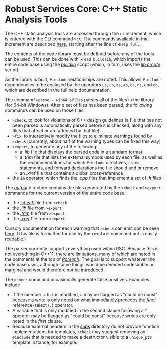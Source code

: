 # Robust Services Core: C++ Static Analysis Tools

The C++ static analysis tools are accessed through the `ct` increment,
which is entered with the CLI command `>ct`.  The commands available
in that increment are described [here](/output/help.cli.txt),
starting after the line `ct>help full`.

The contents of the code library must be defined before any of the tools
can be used. This can be done with `>read buildlib`, which imports the
entire code base using the [_buildlib_](/input/buildlib.txt) script (which,
in turn, uses the [_lib.create_](/input/lib.create.txt) script).

As the library is built, `#include` relationships are noted.  This allows
`#include` dependencies to be analyzed by the operators `us`, `ub`, `as`,
`ab`, `ca`, `ns`, and `nb`, which are described in the full help documentation.

The command `>parse - win64 $files` parses all of the files in the library
(for 64-bit Windows).  After a set of files has been parsed, the following
commands can be used on those files:

* `>check`, to look for violations of C++ design guidelines (a file that
has not been parsed is automatically parsed before it is checked, along
with any files that affect or are affected by that file)
* `>fix`, to interactively modify the files to eliminate warnings found by
`>check` (currently, about half of the warning types can be fixed this way)
* `>export`, to generate any of the following:
   * a _.lib_ file that displays the parsed code in a standard format
   * a _.trim_ file that lists the external symbols used by each file, as well
   as the recommendations for which `#include` directives, `using` statements,
   and forward declarations the file should add or remove
   * an _.xref_ file that contains a global cross-reference
* the `im` operator, which finds the _.cpp_ files that implement a set of _.h_ files

The [_output_](/output) directory contains the files generated by the `>check`
and `>export` commands for the current version of the entire code base:

* the [_.check_](/output/rsc.check.txt) file from `>check`
* the [_.lib_](/output/rsc.lib.txt) file from `>export`
* the [_.trim_](/output/rsc.trim.txt) file from `>export`
* the [_.xref_](/output/rsc.xref.txt) file from `>export`

Cursory documentation for each warning that `>check` can emit can be seen
[here](/help/cppcheck.txt).  (This file is formatted for use by the `>explain`
command but is easily readable.)

The parser currently supports everything used within RSC.  Because this is
not everything in C++11, there are limitations, many of which are noted in the
comments at the top of [_Parser.h_](/ct/Parser.h).  The goal is to support
whatever the code base uses, although some things would be deemed undesirable
or marginal and would therefore not be introduced.

The `>check` command occasionally generate false positives.  Examples include

* If the member `a.b.c` is modified, `a` may be flagged as "could be const" because
a write is only noted on what immediately precedes the _final_ reference-select (`.`)
operator.
* A variable that is only modified in the second clause following a `?` operator may
be flagged as "could be const" because writes are only noted in the _first_ clause.
* Because external headers in the [_subs_](/subs) directory do not provide function
implementations for templates, `>check` may suggest removing an `#include` that is
needed to make a destructor visible to a `unique_ptr` template instance, for example.
